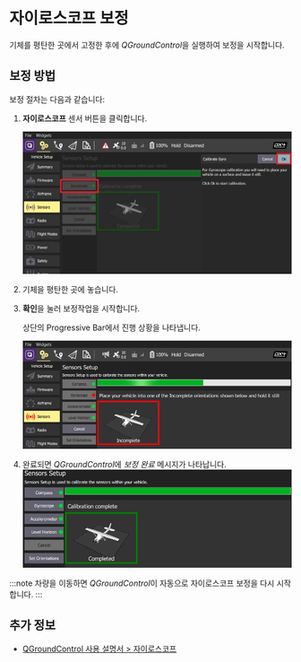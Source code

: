 # 자이로스코프 보정

기체를 평탄한 곳에서 고정한 후에 *QGroundControl*을 실행하여 보정을 시작합니다.

## 보정 방법

보정 절차는 다음과 같습니다:

1. **자이로스코프** 센서 버튼을 클릭합니다.

   ![자이로스코프 보정 PX4 선택](../../assets/qgc/setup/sensor/gyroscope_calibrate_px4.jpg)
1. 기체을 평탄한 곳에 놓습니다.
1. **확인**을 눌러 보정작업을 시작합니다.

   상단의 Progressive Bar에서 진행 상황을 나타냅니다.

   ![PX4에서 자이로스코프 보정 진행 중](../../assets/qgc/setup/sensor/gyroscope_calibrate_progress_px4.jpg)
1. 완료되면 *QGroundControl*에 *보정 완료* 메시지가 나타납니다. ![PX4에서 자이로스코프 보정 완료](../../assets/qgc/setup/sensor/gyroscope_calibrate_complete_px4.jpg)

:::note
차량을 이동하면 *QGroundControl*이 자동으로 자이로스코프 보정을 다시 시작합니다.
:::


## 추가 정보

* [QGroundControl 사용 설명서 > 자이로스코프](https://docs.qgroundcontrol.com/master/en/SetupView/sensors_px4.html#gyroscope)